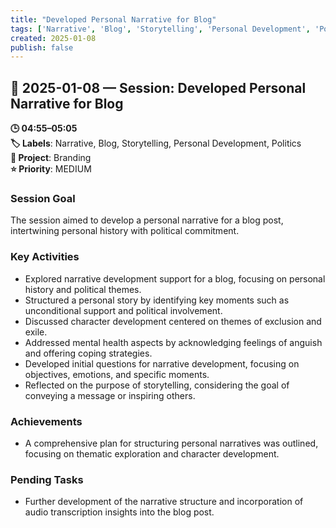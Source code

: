 ```yaml
---
title: "Developed Personal Narrative for Blog"
tags: ['Narrative', 'Blog', 'Storytelling', 'Personal Development', 'Politics']
created: 2025-01-08
publish: false
---
```


## 📅 2025-01-08 — Session: Developed Personal Narrative for Blog

**🕒 04:55–05:05**  
**🏷️ Labels**: Narrative, Blog, Storytelling, Personal Development, Politics  
**📂 Project**: Branding  
**⭐ Priority**: MEDIUM  


### Session Goal
The session aimed to develop a personal narrative for a blog post, intertwining personal history with political commitment.

### Key Activities
- Explored narrative development support for a blog, focusing on personal history and political themes.
- Structured a personal story by identifying key moments such as unconditional support and political involvement.
- Discussed character development centered on themes of exclusion and exile.
- Addressed mental health aspects by acknowledging feelings of anguish and offering coping strategies.
- Developed initial questions for narrative development, focusing on objectives, emotions, and specific moments.
- Reflected on the purpose of storytelling, considering the goal of conveying a message or inspiring others.

### Achievements
- A comprehensive plan for structuring personal narratives was outlined, focusing on thematic exploration and character development.

### Pending Tasks
- Further development of the narrative structure and incorporation of audio transcription insights into the blog post.

